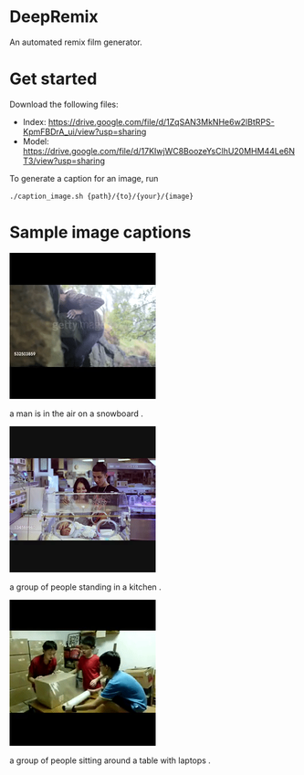 # DeepRemix
An automated remix film generator.

# Get started
Download the following files:
- Index: https://drive.google.com/file/d/1ZqSAN3MkNHe6w2lBtRPS-KpmFBDrA_ui/view?usp=sharing
- Model: https://drive.google.com/file/d/17KIwjWC8BoozeYsClhU20MHM44Le6NT3/view?usp=sharing

To generate a caption for an image, run 
~~~~
./caption_image.sh {path}/{to}/{your}/{image}
~~~~

# Sample image captions
![alt](https://github.com/reymbarcelo/deep-remix/blob/master/sample-gifs/1.gif)

a man is in the air on a snowboard .

![alt](https://github.com/reymbarcelo/deep-remix/blob/master/sample-gifs/2.gif)

a group of people standing in a kitchen .

![alt](https://github.com/reymbarcelo/deep-remix/blob/master/sample-gifs/3.gif)

a group of people sitting around a table with laptops .
